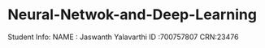 # Neural-Netwok-and-Deep-Learning

Student Info:
NAME : Jaswanth Yalavarthi
ID :700757807
CRN:23476
